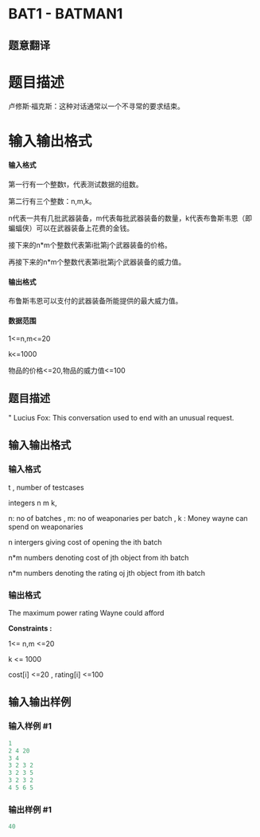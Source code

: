 # BAT1 - BATMAN1

## 题意翻译

# 题目描述

卢修斯·福克斯：这种对话通常以一个不寻常的要求结束。

# 输入输出格式

#### 输入格式

第一行有一个整数t，代表测试数据的组数。

第二行有三个整数：n,m,k。

n代表一共有几批武器装备，m代表每批武器装备的数量，k代表布鲁斯韦恩（即蝙蝠侠）可以在武器装备上花费的金钱。

接下来的n*m个整数代表第i批第j个武器装备的价格。

再接下来的n*m个整数代表第i批第j个武器装备的威力值。

#### 输出格式

布鲁斯韦恩可以支付的武器装备所能提供的最大威力值。

#### 数据范围

1<=n,m<=20

k<=1000

物品的价格<=20,物品的威力值<=100

## 题目描述

" Lucius Fox: This conversation used to end with an unusual request.

## 输入输出格式

### 输入格式

t , number of testcases

integers n m k,

n: no of batches , m: no of weaponaries per batch , k : Money wayne can spend on weaponaries

n intergers giving cost of opening the ith batch

n\*m numbers denoting cost of jth object from ith batch

n\*m numbers denoting the rating oj jth object from ith batch

### 输出格式

The maximum power rating Wayne could afford

**Constraints :**

1<= n,m <=20

k <= 1000

cost\[i\] <=20 , rating\[i\] <=100

## 输入输出样例

### 输入样例 #1

```cpp
1
2 4 20
3 4 
3 2 3 2
3 2 3 5
3 2 3 2
4 5 6 5
```


### 输出样例 #1

```cpp
40
```


